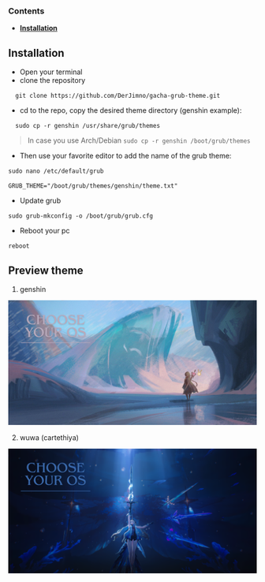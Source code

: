 ###  Contents 


  - <b>[Installation](#installation)</b>

## Installation

- Open your terminal
- clone the repository

```
  git clone https://github.com/DerJimno/gacha-grub-theme.git
```

- cd to the repo, copy the desired theme directory (genshin example):

```
  sudo cp -r genshin /usr/share/grub/themes
```
>In case you use Arch/Debian `sudo cp -r genshin /boot/grub/themes`

- Then use your favorite editor to add the name of the grub theme:

```
sudo nano /etc/default/grub
```

```
GRUB_THEME="/boot/grub/themes/genshin/theme.txt"
```

- Update grub

```
sudo grub-mkconfig -o /boot/grub/grub.cfg
```

- Reboot your pc

```
reboot
```

## Preview theme
1. genshin
<div align="center" style="display:inline">
<img alt="genshin preview" src="genshin/background.png" width="1016px" />
</div>

2. wuwa (cartethiya)
<div align="center" style="display:inline">
<img alt="genshin preview" src="wuwa/background.png" width="1016px" />
</div>






